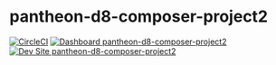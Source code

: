 # pantheon-d8-composer-project2

[![CircleCI](https://circleci.com/gh/ramchamselenium/pantheon-d8-composer-project2.svg?style=shield)](https://circleci.com/gh/ramchamselenium/pantheon-d8-composer-project2)
[![Dashboard pantheon-d8-composer-project2](https://img.shields.io/badge/dashboard-pantheon_d8_composer_project2-yellow.svg)](https://dashboard.pantheon.io/sites/44f3d55b-33a5-487d-884f-a1c0e8898689#dev/code)
[![Dev Site pantheon-d8-composer-project2](https://img.shields.io/badge/site-pantheon_d8_composer_project2-blue.svg)](http://dev-pantheon-d8-composer-project2.pantheonsite.io/)